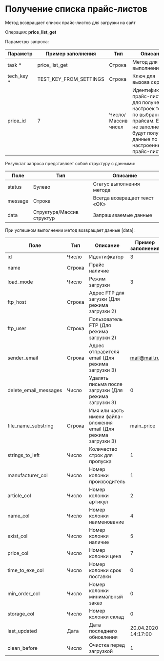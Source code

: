 # Получение списка прайс-листов

Метод возвращает список прайс-листов для загрузки на сайт

Операция: **price_list_get**

Параметры запроса:

|**Параметр**|**Пример заполнения**|**Тип** |**Описание** |
|---|---|---|---|
|task *|price_list_get|Строка|Метод для выполнения|
|tech_key *|TEST_KEY_FROM_SETTINGS|Строка|Ключ для вызова скриптов|
|price_id|7|Число/Массив чисел|Идентификаторы прайс-листов для получения настроек только по выбранным прайсам. Если не заполнен, то будут получены данные по всем настроенным прайс-листам.|

Результат запроса представляет собой структуру с данными:

|**Поле**|**Тип**|**Описание** |
|---|---|---|
|status|Булево|Статус выполнения метода|
|message|Строка|Всегда возвращает текст «ОК»|
|data|Структура/Массив структур|Запрашиваемые данные|

При успешном выполнении метод возвращает данные [data]:

|**Поле**|**Тип**|**Описание** |**Пример заполнения** |
|---|---|---|---|
|id| Число | Идентифкатор| 3|
|name| Строка | Прайс наличие|
|load_mode| Число | Режим загрузки|3|
|ftp_host| Строка|Адрес FTP для загузки (Для режима загрузки 2)||
|ftp_user| Строка|Пользователь FTP (Для режима загрузки 2)||
|sender_email| Строка |Адрес отправителя email (Для режима загрузки 3)|mail@mail.ru|
|delete_email_messages| Число|Удалять письма после загрузки (Для режима загрузки 3)|0|
|file_name_substring| Строка| Имя или часть имени файла-вложения email (Для режима загрузки 3)|main_price|
|strings_to_left| Число| Количество строк для пропуска| 1|
|manufacturer_col| Число| Номер колонки производитель|1|
|article_col| Число| Номер колонки артикул|2|
|name_col| Число| Номер колонки наименование|4|
|exist_col|Число| Номер колонки наличие| 5|
|price_col| Число| Номер колонки цена|7|
|time_to_exe_col|Число| Номер колонки срок поставки| 0|
|min_order_col|Число| Номер колонки минимальный заказ| 0|
|storage_col|Число| Номер колонки склад| 0|
|last_updated| Дата| Дата последнего обновления|20.04.2020 14:17:00|
|clean_before| Число| Очистка перед загрузкой| 1|

